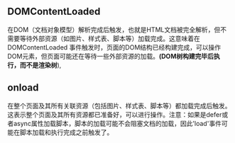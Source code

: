 ## DOMContentLoaded
在DOM（文档对象模型）解析完成后触发，也就是HTML文档被完全解析，但不需要等待外部资源（如图片、样式表、脚本等）加载完成。这意味着在 DOMContentLoaded 事件触发时，页面的DOM结构已经构建完成，可以操作DOM元素，但页面可能还在等待一些外部资源的加载。**(DOM树构建完毕后执行，而不是渲染树**),
## onload
在整个页面及其所有关联资源（包括图片、样式表、脚本等）都加载完成后触发。这表示整个页面及其所有资源都已准备好，可以进行操作。注意：如果是defer或者async属性加载脚本，脚本的加载可能不会阻塞文档的加载，因此'load'事件可能在脚本加载和执行完成之前触发了。
